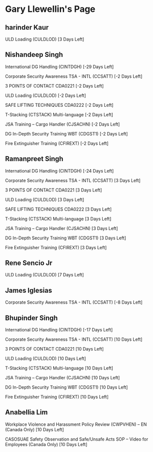 Gary Llewellin's Page
=====================

harinder Kaur
-------------


ULD Loading (CULDLOD) [3 Days Left]


Nishandeep Singh
----------------


International DG Handling (CINTDGH) [-29 Days Left]


Corporate Security Awareness TSA - INTL (CCSATT) [-2 Days Left]


3 POINTS OF CONTACT CDA0221 [-2 Days Left]


ULD Loading (CULDLOD) [-2 Days Left]


SAFE LIFTING TECHNIQUES CDA0222 [-2 Days Left]


T-Stacking (CTSTACK) Multi-language [-2 Days Left]


JSA Training – Cargo Handler (CJSACHN) [-2 Days Left]


DG In-Depth Security Training WBT (CDGST1) [-2 Days Left]


Fire Extinguisher Training (CFIREXT) [-2 Days Left]


Ramanpreet Singh
----------------


International DG Handling (CINTDGH) [-24 Days Left]


Corporate Security Awareness TSA - INTL (CCSATT) [3 Days Left]


3 POINTS OF CONTACT CDA0221 [3 Days Left]


ULD Loading (CULDLOD) [3 Days Left]


SAFE LIFTING TECHNIQUES CDA0222 [3 Days Left]


T-Stacking (CTSTACK) Multi-language [3 Days Left]


JSA Training – Cargo Handler (CJSACHN) [3 Days Left]


DG In-Depth Security Training WBT (CDGST1) [3 Days Left]


Fire Extinguisher Training (CFIREXT) [3 Days Left]


Rene Sencio Jr
--------------


ULD Loading (CULDLOD) [7 Days Left]


James Iglesias
--------------


Corporate Security Awareness TSA - INTL (CCSATT) [-8 Days Left]


Bhupinder Singh
---------------


International DG Handling (CINTDGH) [-17 Days Left]


Corporate Security Awareness TSA - INTL (CCSATT) [10 Days Left]


3 POINTS OF CONTACT CDA0221 [10 Days Left]


ULD Loading (CULDLOD) [10 Days Left]


T-Stacking (CTSTACK) Multi-language [10 Days Left]


JSA Training – Cargo Handler (CJSACHN) [10 Days Left]


DG In-Depth Security Training WBT (CDGST1) [10 Days Left]


Fire Extinguisher Training (CFIREXT) [10 Days Left]


Anabellia Lim
-------------


Workplace Violence and Harassment Policy Review (CWPVHEN) – EN (Canada Only) [10 Days Left]


CASOSUAE Safety Observation and Safe/Unsafe Acts SOP – Video for Employees (Canada Only) [10 Days Left]


